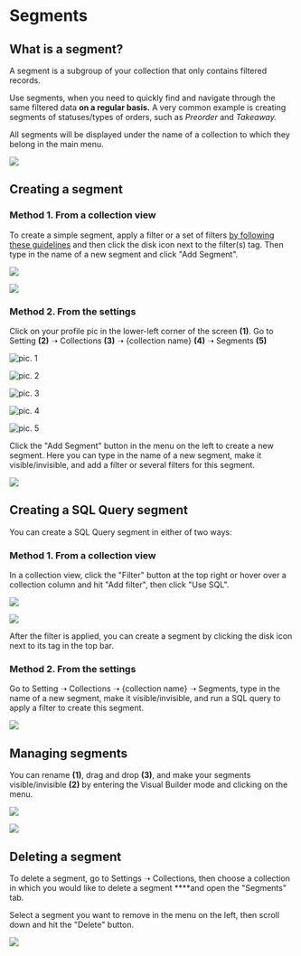 # Segments

## What is a segment?

A segment is a subgroup of your collection that only contains filtered records.

Use segments, when you need to quickly find and navigate through the same filtered data **on a regular basis.** A very common example is creating segments of statuses/types of orders, such as _Preorder_ and _Takeaway._ 

All segments will be displayed under the name of a collection to which they belong in the main menu.

![](../.gitbook/assets/image%20%2868%29.png)

## Creating a segment

### Method 1. From a collection view

To create a simple segment, apply a filter or a set of filters [by following these guidelines](https://app.gitbook.com/@jetadmin/s/doc/~/drafts/-Lk4M0St76lt7wROBK7J/primary/filter#adding-a-filter) and then click the disk icon next to the filter\(s\) tag. Then type in the name of a new segment and click "Add Segment".

![](../.gitbook/assets/image%20%2837%29.png)

![](../.gitbook/assets/image%20%28201%29.png)

### Method 2. From the settings

Click on your profile pic in the lower-left corner of the screen **\(1\)**. Go to Setting **\(2\)** ➝ Collections **\(3\)** ➝ {collection name} **\(4\)** ➝ Segments **\(5\)**

![pic. 1](../.gitbook/assets/image%20%28155%29.png)

![pic. 2](../.gitbook/assets/image%20%28175%29.png)

![pic. 3](../.gitbook/assets/image%20%28235%29.png)

![pic. 4](../.gitbook/assets/image%20%28256%29.png)

![pic. 5](../.gitbook/assets/image%20%28153%29.png)

Click the "Add Segment" button in the menu on the left to create a new segment. Here you can type in the name of a new segment, make it visible/invisible, and add a filter or several filters for this segment.

![](../.gitbook/assets/image%20%2841%29.png)

## Creating a SQL Query segment

You can create a SQL Query segment in either of two ways:

### Method 1. From a collection view 

In a collection view, click the "Filter" button  at the top right or hover over a collection column and hit "Add filter", then click "Use SQL".

![](../.gitbook/assets/image.png)

![](../.gitbook/assets/image%20%2839%29.png)

After the filter is applied, you can create a segment by clicking the disk icon next to its tag in the top bar.

### Method 2. From the settings

Go to Setting ➝ Collections ➝ {collection name} ➝ Segments, type in  the name of a new segment, make it visible/invisible, and run a SQL query to apply a filter to create this segment.

![](../.gitbook/assets/image%20%2850%29.png)

## Managing segments

You can rename **\(1\)**, drag and drop **\(3\)**, and make your segments visible/invisible **\(2\)** by entering the Visual Builder mode and clicking on the menu. 

![](../.gitbook/assets/image%20%28129%29.png)

![](../.gitbook/assets/image%20%28278%29.png)

## Deleting a segment

To delete a segment, go to Settings ➝ Collections, then choose a collection in which you would like to delete a segment ****and open the "Segments" tab. 

Select a segment you want to remove in the menu on the left, then scroll down and hit the "Delete" button.

![](../.gitbook/assets/image%20%28158%29.png)

